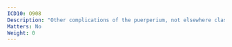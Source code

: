 ```yaml
---
ICD10: O908
Description: "Other complications of the puerperium, not elsewhere classified"
Matters: No
Weight: 0
---
```


